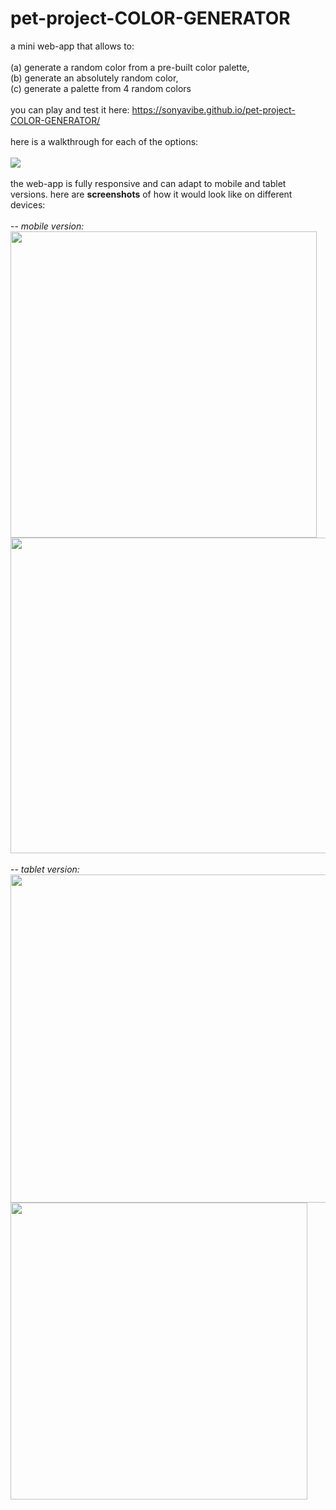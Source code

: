 # pet-project-COLOR-GENERATOR
a mini web-app that allows to: <br><br>
  (a) generate a random color from a pre-built color palette,<br>
  (b) generate an absolutely random color,<br>
  (c) generate a palette from 4 random colors<br><br>
  you can play and test it here: https://sonyavibe.github.io/pet-project-COLOR-GENERATOR/ <br><br>
here is a walkthrough for each of the options:<br><br>
![](https://github.com/sonyavibe/COLOR-GENERATOR/blob/main/for_readme/color%20generator%20demo.gif)
<br><br>
the web-app is fully responsive and can adapt to mobile and tablet versions. here are <b>screenshots</b> of how it would look like on different devices:<br><br>
-- <i>mobile version: </i><br>
<img src="https://github.com/sonyavibe/pet-project-COLOR-GENERATOR/blob/main/for_readme/mobile%20random.PNG" width="490px"> <img src="https://github.com/sonyavibe/pet-project-COLOR-GENERATOR/blob/main/for_readme/mobile%20palette.PNG" width="505px">
<br><br>
-- <i>tablet version: </i><br>
<img src="https://github.com/sonyavibe/pet-project-COLOR-GENERATOR/blob/main/for_readme/tablet%20palette.PNG" width="525px"> <img src="https://github.com/sonyavibe/pet-project-COLOR-GENERATOR/blob/main/for_readme/tablet%20random.PNG" width="475px">
